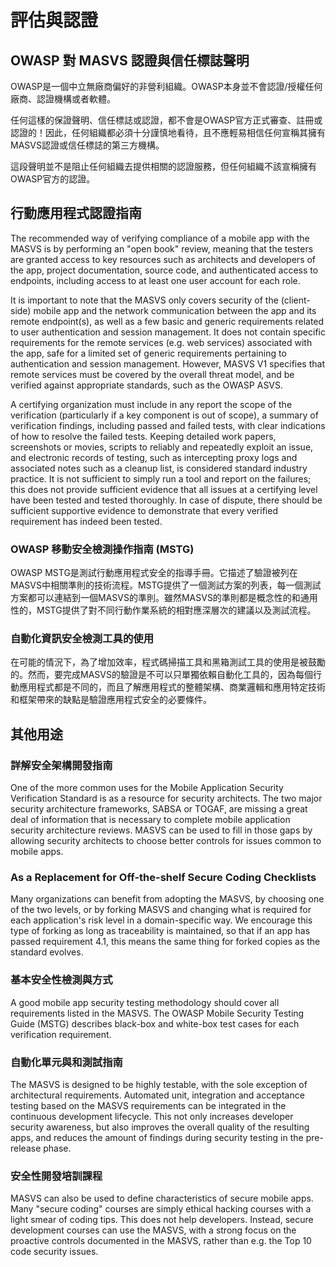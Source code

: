 # 評估與認證

## OWASP 對 MASVS 認證與信任標誌聲明

OWASP是一個中立無廠商偏好的非營利組織。OWASP本身並不會認證/授權任何廠商、認證機構或者軟體。

任何這樣的保證聲明、信任標誌或認證，都不會是OWASP官方正式審查、註冊或認證的！因此，任何組織都必須十分謹慎地看待，且不應輕易相信任何宣稱其擁有MASVS認證或信任標誌的第三方機構。

這段聲明並不是阻止任何組織去提供相關的認證服務，但任何組織不該宣稱擁有OWASP官方的認證。

## 行動應用程式認證指南

The recommended way of verifying compliance of a mobile app with the MASVS is by performing an "open book" review, meaning that the testers are granted access to key resources such as architects and developers of the app, project documentation, source code, and authenticated access to endpoints, including access to at least one user account for each role.

It is important to note that the MASVS only covers security of the (client-side) mobile app and the network communication between the app and its remote endpoint(s), as well as a few basic and generic requirements related to user authentication and session management. It does not contain specific requirements for the remote services (e.g. web services) associated with the app, safe for a limited set of generic requirements pertaining to authentication and session management. However, MASVS V1 specifies that remote services must be covered by the overall threat model, and be verified against appropriate standards, such as the OWASP ASVS.

A certifying organization must include in any report the scope of the verification (particularly if a key component is out of scope), a summary of verification findings, including passed and failed tests, with clear indications of how to resolve the failed tests. Keeping detailed work papers, screenshots or movies, scripts to reliably and repeatedly exploit an issue, and electronic records of testing, such as intercepting proxy logs and associated notes such as a cleanup list, is considered standard industry practice. It is not sufficient to simply run a tool and report on the failures; this does not provide sufficient evidence that all issues at a certifying level have been tested and tested thoroughly. In case of dispute, there should be sufficient supportive evidence to demonstrate that every verified requirement has indeed been tested.

### OWASP 移動安全檢測操作指南 (MSTG)

OWASP MSTG是測試行動應用程式安全的指導手冊。它描述了驗證被列在MASVS中相關準則的技術流程。MSTG提供了一個測試方案的列表，每一個測試方案都可以連結到一個MASVS的準則。雖然MASVS的準則都是概念性的和通用性的，MSTG提供了對不同行動作業系統的相對應深層次的建議以及測試流程。

### 自動化資訊安全檢測工具的使用

在可能的情況下，為了增加效率，程式碼掃描工具和黑箱測試工具的使用是被鼓勵的。然而，要完成MASVS的驗證是不可以只單獨依賴自動化工具的，因為每個行動應用程式都是不同的，而且了解應用程式的整體架構、商業邏輯和應用特定技術和框架帶來的缺點是驗證應用程式安全的必要條件。

## 其他用途

### 詳解安全架構開發指南

One of the more common uses for the Mobile Application Security Verification Standard is as a resource for security architects. The two major security architecture frameworks, SABSA or TOGAF, are missing a great deal of information that is necessary to complete mobile application security architecture reviews. MASVS can be used to fill in those gaps by allowing security architects to choose better controls for issues common to mobile apps.

### As a Replacement for Off-the-shelf Secure Coding Checklists

Many organizations can benefit from adopting the MASVS, by choosing one of the two levels, or by forking MASVS and changing what is required for each application's risk level in a domain-specific way. We encourage this type of forking as long as traceability is maintained, so that if an app has passed requirement 4.1, this means the same thing for forked copies as the standard evolves.

### 基本安全性檢測與方式

A good mobile app security testing methodology should cover all requirements listed in the MASVS. The OWASP Mobile Security Testing Guide (MSTG) describes black-box and white-box test cases for each verification requirement.

### 自動化單元與和測試指南

The MASVS is designed to be highly testable, with the sole exception of architectural requirements. Automated unit, integration and acceptance testing based on the MASVS requirements can be integrated in the continuous development lifecycle. This not only increases developer security awareness, but also improves the overall quality of the resulting apps, and reduces the amount of findings during security testing in the pre-release phase.

### 安全性開發培訓課程

MASVS can also be used to define characteristics of secure mobile apps. Many "secure coding" courses are simply ethical hacking courses with a light smear of coding tips. This does not help developers. Instead, secure development courses can use the MASVS, with a strong focus on the proactive controls documented in the MASVS, rather than e.g. the Top 10 code security issues.
